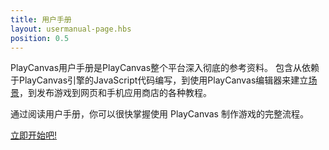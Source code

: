 ```yaml
---
title: 用户手册
layout: usermanual-page.hbs
position: 0.5
---
```


PlayCanvas用户手册是PlayCanvas整个平台深入彻底的参考资料。 包含从依赖于PlayCanvas引擎的JavaScript代码编写，到使用PlayCanvas编辑器来建立[场景][1]，到发布游戏到网页和手机应用商店的各种教程。

通过阅读用户手册，你可以很快掌握使用 PlayCanvas 制作游戏的完整流程。

[立即开始吧!][2]

[1]: /user-manual/glossary#scene
[2]: /user-manual/introduction

